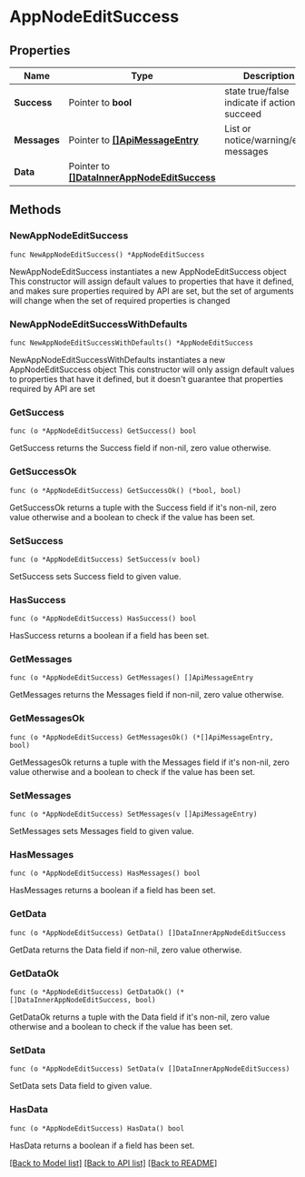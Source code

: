 # AppNodeEditSuccess

## Properties

Name | Type | Description | Notes
------------ | ------------- | ------------- | -------------
**Success** | Pointer to **bool** | state true/false indicate if action succeed | [optional] 
**Messages** | Pointer to [**[]ApiMessageEntry**](ApiMessageEntry.md) | List or notice/warning/error messages | [optional] 
**Data** | Pointer to [**[]DataInnerAppNodeEditSuccess**](DataInnerAppNodeEditSuccess.md) |  | [optional] 

## Methods

### NewAppNodeEditSuccess

`func NewAppNodeEditSuccess() *AppNodeEditSuccess`

NewAppNodeEditSuccess instantiates a new AppNodeEditSuccess object
This constructor will assign default values to properties that have it defined,
and makes sure properties required by API are set, but the set of arguments
will change when the set of required properties is changed

### NewAppNodeEditSuccessWithDefaults

`func NewAppNodeEditSuccessWithDefaults() *AppNodeEditSuccess`

NewAppNodeEditSuccessWithDefaults instantiates a new AppNodeEditSuccess object
This constructor will only assign default values to properties that have it defined,
but it doesn't guarantee that properties required by API are set

### GetSuccess

`func (o *AppNodeEditSuccess) GetSuccess() bool`

GetSuccess returns the Success field if non-nil, zero value otherwise.

### GetSuccessOk

`func (o *AppNodeEditSuccess) GetSuccessOk() (*bool, bool)`

GetSuccessOk returns a tuple with the Success field if it's non-nil, zero value otherwise
and a boolean to check if the value has been set.

### SetSuccess

`func (o *AppNodeEditSuccess) SetSuccess(v bool)`

SetSuccess sets Success field to given value.

### HasSuccess

`func (o *AppNodeEditSuccess) HasSuccess() bool`

HasSuccess returns a boolean if a field has been set.

### GetMessages

`func (o *AppNodeEditSuccess) GetMessages() []ApiMessageEntry`

GetMessages returns the Messages field if non-nil, zero value otherwise.

### GetMessagesOk

`func (o *AppNodeEditSuccess) GetMessagesOk() (*[]ApiMessageEntry, bool)`

GetMessagesOk returns a tuple with the Messages field if it's non-nil, zero value otherwise
and a boolean to check if the value has been set.

### SetMessages

`func (o *AppNodeEditSuccess) SetMessages(v []ApiMessageEntry)`

SetMessages sets Messages field to given value.

### HasMessages

`func (o *AppNodeEditSuccess) HasMessages() bool`

HasMessages returns a boolean if a field has been set.

### GetData

`func (o *AppNodeEditSuccess) GetData() []DataInnerAppNodeEditSuccess`

GetData returns the Data field if non-nil, zero value otherwise.

### GetDataOk

`func (o *AppNodeEditSuccess) GetDataOk() (*[]DataInnerAppNodeEditSuccess, bool)`

GetDataOk returns a tuple with the Data field if it's non-nil, zero value otherwise
and a boolean to check if the value has been set.

### SetData

`func (o *AppNodeEditSuccess) SetData(v []DataInnerAppNodeEditSuccess)`

SetData sets Data field to given value.

### HasData

`func (o *AppNodeEditSuccess) HasData() bool`

HasData returns a boolean if a field has been set.


[[Back to Model list]](../README.md#documentation-for-models) [[Back to API list]](../README.md#documentation-for-api-endpoints) [[Back to README]](../README.md)


